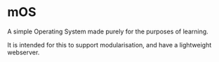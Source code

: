 # mOS
A simple Operating System made purely for the purposes of learning.

It is intended for this to support modularisation, and have a lightweight webserver.